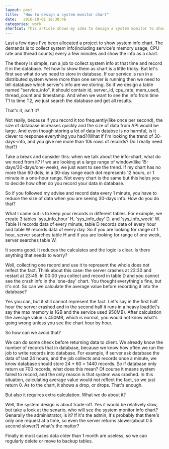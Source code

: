 ```yaml
---
layout: post
title:  "How to design a system monitor chart"
date:   2016-10-01 18:30:46
categories: work
shortcut: This article shows my idea to design a system monitor to show info chart...
---
```

Last a few days I've been allocated a project to show system info chart. The demands is to collect system info(including service's memory usage, CPU rate and thread counts) every a few minutes and show the info as a chart.

The theory is simple, run a job to collect system info at that time and record it in the database. Yet how to show them as chart is a little tricky. But let's first see what do we need to store in database. If our service is run in a distributed system where more than one server is running then we need to tell database which server's info are we storing. So if we design a table named "service_info", it should contain id, server_id, cpu_rate, mem_used, thread_count and timestamp. And when we want to see the info from time T1 to time T2, we just search the database and get all results.

That's it, isn't it?

Not really, because if you record it too frequently(like once per second), the size of database increases quickly and the size of data from API would be large. And even though storing a lot of data in databse is no harmful, is it clever to response everything you had?(What if I'm looking the trend of 30-days-info, and you give me more than 10k rows of records? Do I really need that?)

Take a break and consider this: when we talk about the info-chart, what do we need from it? If we are looking at a large range of window(like 15-days/30-days/one-week), we just want to see the trend. If my chart has no more than 60 dots, in a 30-day range each dot represents 12 hours, or 1 minute in a one-hour range. Not every chart is the same but this helps you to decide how often do you record your data in database.

So if you followed my advise and record data every 1 minute, you have to reduce the size of data when you are seeing 30-days info. How do you do that? 

What I came out is to keep your records in different tables. For example, we create 3 tables 'sys_info_hour' H, 'sys_info_day' D, and 'sys_info_week' W. Table H records data of every minute, table D records data of every hour and table W records data of every day. So if you are looking for range of 1 hour, server searches table H and if you are looking for range of one week, server searches table W.

It seems good. It reduces the calculates and the logic is clear. Is there anything that needs to worry?

Well, collecting one record and use it to represent the whole does not relfect the fact. Think about this case: the server crashes at 23:30 and restart at 23:45. In 00:00 you collect and record in table D and you cannot see the crash info in the 'one-day' chart. You thought everything's fine, but it's not. So can we calculate the average value before recording it into the database?

Yes you can, but it still cannot represent the fact. Let's say in the first half hour the server crashed and in the second half it runs in a heavy load(let's say the max memory is 1GB and the service used 950MB). After calculation the average value is 450MB, which is normal, you would not know what's going wrong unless you see the chart hour by hour.

So how can we avoid that?

We can do some check before returning data to client. We already know the number of records that in database, because we know how often we run the job to write records into database. For example, if server ask database the data of last 24 hours, and the job collects and records once a minute, we know database should store 24 * 60 = 1440 records. So if database only return us 700 records, what does this mean? Of course it means system failed to record, and the only reason is that system was crashed. In this situation, calculating average value would not reflect the fact, so we just return 0. As to the chart, it shows a drop, or drops. That's enough.

But also it requires extra calculation. What we do about it?

Well, the system design is about trade-off. Yes it would be relatively slow, but take a look at the senario, who will see the system monitor info chart? Genarally the administrator, is it? If it's the admin, it's probably that there's only one request at a time, so even the server returns slower(about 0.5 second slower?) what's the matter?

Finally in most cases data older than 1 month are useless, so we can regularly delete or move to backup tables.